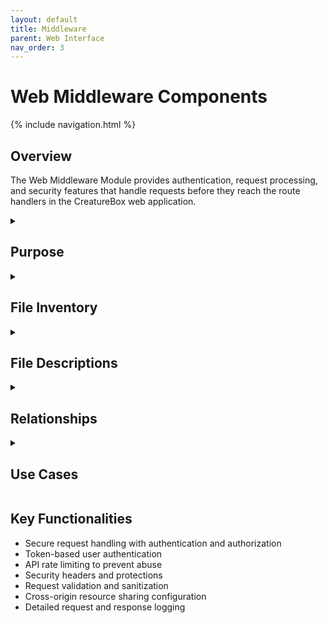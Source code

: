 ```yaml
---
layout: default
title: Middleware
parent: Web Interface
nav_order: 3
---
```


# Web Middleware Components

{% include navigation.html %}

## Overview

The Web Middleware Module provides authentication, request processing, and security features that handle requests before they reach the route handlers in the CreatureBox web application.

<details id="purpose">
<summary><h2>Purpose</h2></summary>
<div markdown="1">

The `src/web/middleware` directory contains components that intercept and process HTTP requests before they reach route handlers, and responses before they are sent to clients. This module:

- Implements authentication and authorization
- Applies security headers and protections
- Logs request information
- Validates request content
- Manages cross-origin resource sharing
- Provides rate limiting for API endpoints

Middleware in this module ensures that all requests are properly authenticated, sanitized, and tracked before business logic is executed.

</div>
</details>

<details id="file-inventory">
<summary><h2>File Inventory</h2></summary>
<div markdown="1">

| Filename | Type | Size | Purpose |
|----------|------|------|---------|
| __init__.py | Python | 0.3 KB | Package initialization |
| auth.py | Python | 2.4 KB | Authentication middleware |
| cors.py | Python | 0.8 KB | Cross-origin resource sharing |
| logging.py | Python | 1.1 KB | Request logging |
| rate_limit.py | Python | 1.3 KB | API rate limiting |
| security.py | Python | 1.6 KB | Security protections |
| validation.py | Python | 1.2 KB | Request validation |

</div>
</details>

<details id="file-descriptions">
<summary><h2>File Descriptions</h2></summary>
<div markdown="1">

### __init__.py
- **Primary Purpose**: Package initialization and middleware registration
- **Key Functions**:
  * `register_middleware(app)`: Registers all middleware with Flask app
  * `get_middleware_modules()`: Returns list of middleware modules
- **Dependencies**:
  * Flask
- **Technical Notes**: Maintains proper initialization order for dependent middleware

### auth.py
- **Primary Purpose**: Authentication and authorization
- **Key Functions**:
  * `configure_jwt(app)`: Sets up JWT authentication
  * `jwt_error_handler(error)`: Handles JWT errors
  * `identity_handler(payload)`: Resolves user from JWT payload
  * `admin_required(fn)`: Decorator for admin-only routes
  * `get_current_user()`: Retrieves current authenticated user
- **Dependencies**:
  * Flask-JWT-Extended
  * User models
- **Technical Notes**: Implements token-based authentication with refresh tokens

### cors.py
- **Primary Purpose**: Cross-origin resource sharing configuration
- **Key Functions**:
  * `configure_cors(app)`: Sets up CORS for the application
  * `cors_error_handler(error)`: Handles CORS errors
- **Dependencies**:
  * Flask-CORS
- **Technical Notes**: Configures allowed origins, methods, and headers for cross-origin requests

### logging.py
- **Primary Purpose**: Request logging and monitoring
- **Key Functions**:
  * `configure_request_logging(app)`: Sets up request logging
  * `log_request()`: Logs incoming request details
  * `log_response(response)`: Logs outgoing response details
  * `log_error(error)`: Logs request processing errors
- **Dependencies**:
  * Flask logging
  * Python logging module
- **Technical Notes**: Provides detailed logging for debugging and security monitoring

### rate_limit.py
- **Primary Purpose**: API request rate limiting
- **Key Functions**:
  * `configure_rate_limiting(app)`: Sets up rate limiting
  * `rate_limit_decorator(limit, period)`: Decorator for rate-limited routes
  * `ip_limit_key()`: Generates limit key based on IP
  * `user_limit_key()`: Generates limit key based on user ID
  * `handle_rate_limit_exceeded(error)`: Handles rate limit errors
- **Dependencies**:
  * Flask-Limiter
- **Technical Notes**: Different rate limits for authenticated vs. anonymous users

### security.py
- **Primary Purpose**: Web security protections
- **Key Functions**:
  * `configure_security(app)`: Sets up security features
  * `add_security_headers(response)`: Adds security HTTP headers
  * `validate_content_type()`: Validates request content types
  * `csrf_protect()`: CSRF protection for forms
  * `sanitize_input(data)`: Sanitizes user input
- **Dependencies**:
  * Flask-WTF (for CSRF)
  * Content sanitization libraries
- **Technical Notes**: Implements defense-in-depth security approach

### validation.py
- **Primary Purpose**: Request content validation
- **Key Functions**:
  * `validate_json(schema)`: Decorator for JSON validation
  * `validate_query_params(schema)`: Decorator for query param validation
  * `validation_error_handler(error)`: Handles validation errors
  * `format_validation_errors(errors)`: Formats error messages
- **Dependencies**:
  * JSON Schema
  * Marshmallow
- **Technical Notes**: Schema-based validation for API requests

</div>
</details>

<details id="relationships">
<summary><h2>Relationships</h2></summary>
<div markdown="1">

- **Related To**:
  * [Core Web Components](./core.md): Middleware is registered with main application
  * [API Routes](./routes.md): Protects route handlers
  * [Services](./services.md): Provides authenticated user context
- **Depends On**:
  * Flask middleware framework
  * Authentication libraries
  * User database models
  * Configuration settings
- **Used By**:
  * All web requests
  * API clients
  * Web interface

</div>
</details>

<details id="use-cases">
<summary><h2>Use Cases</h2></summary>
<div markdown="1">

1. **User Authentication**:
   - **Description**: Authenticating API requests with JWT tokens.
   - **Example**: 
     ```python
     # auth.py middleware implementation
     from flask_jwt_extended import JWTManager, jwt_required
     from functools import wraps
     
     def configure_jwt(app):
         jwt = JWTManager(app)
         
         @jwt.user_identity_loader
         def user_identity_lookup(user):
             return user.id
             
         @jwt.user_loader_callback_loader
         def user_loader_callback(identity):
             return User.query.get(identity)
     
     def admin_required(fn):
         @wraps(fn)
         @jwt_required
         def wrapper(*args, **kwargs):
             current_user = get_current_user()
             if not current_user or not current_user.is_admin:
                 return jsonify({"error": "Admin access required"}), 403
             return fn(*args, **kwargs)
         return wrapper
     ```

2. **Request Rate Limiting**:
   - **Description**: Preventing API abuse through rate limits.
   - **Example**: 
     ```python
     # rate_limit.py middleware implementation
     from flask_limiter import Limiter
     from flask_limiter.util import get_remote_address
     
     limiter = None
     
     def configure_rate_limiting(app):
         global limiter
         limiter = Limiter(
             app,
             key_func=get_remote_address,
             default_limits=["200 per day", "50 per hour"]
         )
         
         # Higher limits for authenticated users
         @app.before_request
         def update_rate_limit_key():
             if current_user.is_authenticated:
                 limiter.key_func = user_limit_key
             else:
                 limiter.key_func = get_remote_address
                 
     def camera_capture_limit():
         """Limit camera capture to 10 per hour"""
         return "10 per hour"
     ```

3. **Security Headers**:
   - **Description**: Adding security headers to prevent common web vulnerabilities.
   - **Example**: 
     ```python
     # security.py middleware implementation
     def add_security_headers(response):
         """Add security headers to response"""
         # Content Security Policy
         response.headers['Content-Security-Policy'] = "default-src 'self'; img-src 'self' data:; script-src 'self'"
         
         # Prevent click-jacking
         response.headers['X-Frame-Options'] = 'SAMEORIGIN'
         
         # XSS protection
         response.headers['X-XSS-Protection'] = '1; mode=block'
         
         # Prevent MIME type sniffing
         response.headers['X-Content-Type-Options'] = 'nosniff'
         
         # Force HTTPS
         response.headers['Strict-Transport-Security'] = 'max-age=31536000; includeSubDomains'
         
         return response
     ```

4. **Request Validation**:
   - **Description**: Validating API request parameters.
   - **Example**: 
     ```python
     # validation.py middleware implementation
     import jsonschema
     from functools import wraps
     from flask import request, jsonify
     
     def validate_json(schema):
         """Validate JSON request against schema"""
         def decorator(fn):
             @wraps(fn)
             def wrapper(*args, **kwargs):
                 try:
                     if not request.is_json:
                         return jsonify({"error": "Request must be JSON"}), 400
                         
                     data = request.get_json()
                     jsonschema.validate(data, schema)
                     return fn(*args, **kwargs)
                 except jsonschema.exceptions.ValidationError as e:
                     return jsonify({"error": "Validation error", "message": str(e)}), 400
             return wrapper
         return decorator
     ```

</div>
</details>

## Key Functionalities
- Secure request handling with authentication and authorization
- Token-based user authentication
- API rate limiting to prevent abuse
- Security headers and protections
- Request validation and sanitization
- Cross-origin resource sharing configuration
- Detailed request and response logging
